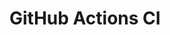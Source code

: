 # GitHub Actions CI












































































































































































































































































